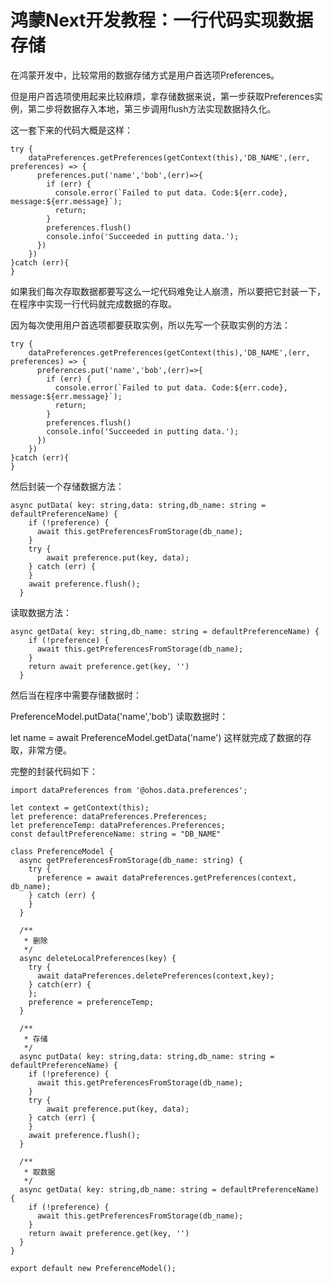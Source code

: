 # 鸿蒙Next开发教程：一行代码实现数据存储
在鸿蒙开发中，比较常用的数据存储方式是用户首选项Preferences。

但是用户首选项使用起来比较麻烦，拿存储数据来说，第一步获取Preferences实例，第二步将数据存入本地，第三步调用flush方法实现数据持久化。

这一套下来的代码大概是这样：

```
try {
    dataPreferences.getPreferences(getContext(this),'DB_NAME',(err, preferences) => {
      preferences.put('name','bob',(err)=>{
        if (err) {
          console.error(`Failed to put data. Code:${err.code}, message:${err.message}`);
          return;
        }
        preferences.flush()
        console.info('Succeeded in putting data.');
      })
    })
}catch (err){
}
```
如果我们每次存取数据都要写这么一坨代码难免让人崩溃，所以要把它封装一下，在程序中实现一行代码就完成数据的存取。

因为每次使用用户首选项都要获取实例，所以先写一个获取实例的方法：

```
try {
    dataPreferences.getPreferences(getContext(this),'DB_NAME',(err, preferences) => {
      preferences.put('name','bob',(err)=>{
        if (err) {
          console.error(`Failed to put data. Code:${err.code}, message:${err.message}`);
          return;
        }
        preferences.flush()
        console.info('Succeeded in putting data.');
      })
    })
}catch (err){
}
```
然后封装一个存储数据方法：

```
async putData( key: string,data: string,db_name: string = defaultPreferenceName) {
    if (!preference) {
      await this.getPreferencesFromStorage(db_name);
    }
    try {
        await preference.put(key, data);
    } catch (err) {
    }
    await preference.flush();
  }
```
读取数据方法：

```
async getData( key: string,db_name: string = defaultPreferenceName) {
    if (!preference) {
      await this.getPreferencesFromStorage(db_name);
    }
    return await preference.get(key, '')
  }
```
然后当在程序中需要存储数据时：

PreferenceModel.putData('name','bob')
读取数据时：

let name = await PreferenceModel.getData('name')
这样就完成了数据的存取，非常方便。

完整的封装代码如下：

```
import dataPreferences from '@ohos.data.preferences';

let context = getContext(this);
let preference: dataPreferences.Preferences;
let preferenceTemp: dataPreferences.Preferences;
const defaultPreferenceName: string = "DB_NAME"

class PreferenceModel {
  async getPreferencesFromStorage(db_name: string) {
    try {
      preference = await dataPreferences.getPreferences(context, db_name);
    } catch (err) {
    }
  }

  /**
   * 删除
   */
  async deleteLocalPreferences(key) {
    try {
      await dataPreferences.deletePreferences(context,key);
    } catch(err) {
    };
    preference = preferenceTemp;
  }

  /**
   * 存储
   */
  async putData( key: string,data: string,db_name: string = defaultPreferenceName) {
    if (!preference) {
      await this.getPreferencesFromStorage(db_name);
    }
    try {
        await preference.put(key, data);
    } catch (err) {
    }
    await preference.flush();
  }

  /**
   * 取数据
   */
  async getData( key: string,db_name: string = defaultPreferenceName) {
    if (!preference) {
      await this.getPreferencesFromStorage(db_name);
    }
    return await preference.get(key, '')
  }
}

export default new PreferenceModel();
```

